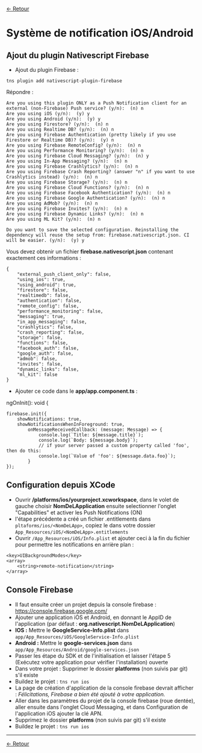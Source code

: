 [<- Retour](./README.md)

# Système de notification iOS/Android

## Ajout du plugin Nativescript Firebase
- Ajout du plugin Firebase :
```
tns plugin add nativescript-plugin-firebase
```
Répondre :
```
Are you using this plugin ONLY as a Push Notification client for an external (non-Firebase) Push service? (y/n):  (n) n
Are you using iOS (y/n):  (y) y
Are you using Android (y/n):  (y) y
Are you using Firestore? (y/n):  (n) n
Are you using Realtime DB? (y/n):  (n) n
Are you using Firebase Authentication (pretty likely if you use Firestore or Realtime DB)? (y/n):  (y) n
Are you using Firebase RemoteConfig? (y/n):  (n) n
Are you using Performance Monitoring? (y/n):  (n) n
Are you using Firebase Cloud Messaging? (y/n):  (n) y
Are you using In-App Messaging? (y/n):  (n) n
Are you using Firebase Crashlytics? (y/n):  (n) n
Are you using Firebase Crash Reporting? (answer "n" if you want to use Crashlytics instead) (y/n):  (n) n
Are you using Firebase Storage? (y/n):  (n) n
Are you using Firebase Cloud Functions? (y/n):  (n) n
Are you using Firebase Facebook Authentication? (y/n):  (n) n
Are you using Firebase Google Authentication? (y/n):  (n) n
Are you using AdMob? (y/n):  (n) n
Are you using Firebase Invites? (y/n):  (n) n
Are you using Firebase Dynamic Links? (y/n):  (n) n
Are you using ML Kit? (y/n):  (n) n

Do you want to save the selected configuration. Reinstalling the dependency will reuse the setup from: firebase.nativescript.json. CI will be easier. (y/n):  (y) y
```
Vous devez obtenir un fichier **firebase.nativescript.json** contenant exactement ces informations :
```
{
    "external_push_client_only": false,
    "using_ios": true,
    "using_android": true,
    "firestore": false,
    "realtimedb": false,
    "authentication": false,
    "remote_config": false,
    "performance_monitoring": false,
    "messaging": true,
    "in_app_messaging": false,
    "crashlytics": false,
    "crash_reporting": false,
    "storage": false,
    "functions": false,
    "facebook_auth": false,
    "google_auth": false,
    "admob": false,
    "invites": false,
    "dynamic_links": false,
    "ml_kit": false
}
```
- Ajouter ce code dans le **app/app.component.ts** :

ngOnInit(): void {
```
firebase.init({
    showNotifications: true,
    showNotificationsWhenInForeground: true,
        onMessageReceivedCallback: (message: Message) => {
            console.log(`Title: ${message.title}`);
            console.log(`Body: ${message.body}`);
            // if your server passed a custom property called 'foo', then do this:
            console.log(`Value of 'foo': ${message.data.foo}`);
        }
});
```
## Configuration depuis XCode
- Ouvrir **/platforms/ios/yourproject.xcworkspace**, dans le volet de gauche choisir **NomDeLApplication** ensuite selectionner l'onglet "Capabilities" et activer les Push Notifications (ON)
- l'étape précédente a créé un fichier <NomDeLApp>.entitlements dans ```pltaforms/ios/<NomDeLApp>```, copiez le dans votre dossier ```App_Resources/iOS/<NomDeLApp>.entitlements```
- Ouvrir ```/App_Resources/iOS/Info.plist``` et ajouter ceci à la fin du fichier pour permettre les notifications en arrière plan :
```
<key>UIBackgroundModes</key>
<array>
    <string>remote-notification</string>
</array>
```

## Console Firebase
- Il faut ensuite créer un projet depuis la console firebase : https://console.firebase.google.com/
- Ajouter une application iOS et Android, en donnant le AppID de l'application (par défaut : **org.nativescript.NomDeLApplication**)
- **IOS :** Mettre le **GoogleService-Info.plist** dans ```app/App_Resources/iOS/GoogleService-Info.plist```
- **Android :** Mettre le **google-services.json** dans ```app/App_Resources/Android/google-services.json```
- Passer les étape du SDK et de l'initialisation et laisser l'étape 5 (Exécutez votre application pour vérifier l'installation) ouverte
- Dans votre projet : Supprimer le dossier **platforms** (non suivis par git) s'il existe
- Buildez le projet : ```tns run ios```
- La page de création d'application de la console firebase devrait afficher : *Félicitations, Firebase a bien été ajouté à votre application.*
- Aller dans les paramètres du projet de la console firebase (roue dentée), aller ensuite dans l'onglet Cloud Messaging, et dans Configuration de l'application iOS ajouter la clé APN.
- Supprimez le dossier **platforms** (non suivis par git) s'il existe
- Buildez le projet : ```tns run ios```
---
[<- Retour](./README.md)